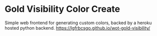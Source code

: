 # Gold Visibility Color Create
Simple web frontend for generating custom colors, backed by a heroku hosted python backend.
https://lgfrbcsgo.github.io/wot-gold-visibility/
